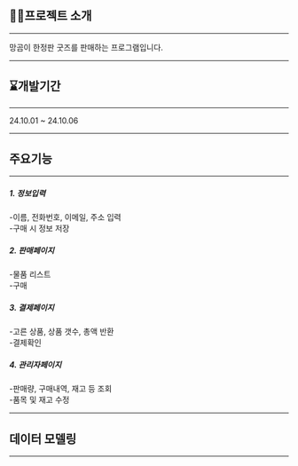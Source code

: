 ## 📖📖프로젝트 소개
______
망곰이 한정판 굿즈를 판매하는 프로그램입니다.
______
## ⌛개발기간
______
24.10.01 ~ 24.10.06
______
## 주요기능
______
##### 1. 정보입력
-이름, 전화번호, 이메일, 주소 입력  
-구매 시 정보 저장


##### 2. 판매페이지
-물품 리스트  
-구매


##### 3. 결제페이지
-고른 상품, 상품 갯수, 총액 반환  
-결제확인


##### 4. 관리자페이지
-판매량, 구매내역, 재고 등 조회  
-품목 및 재고 수정
_____  
## 데이터 모델링



______
